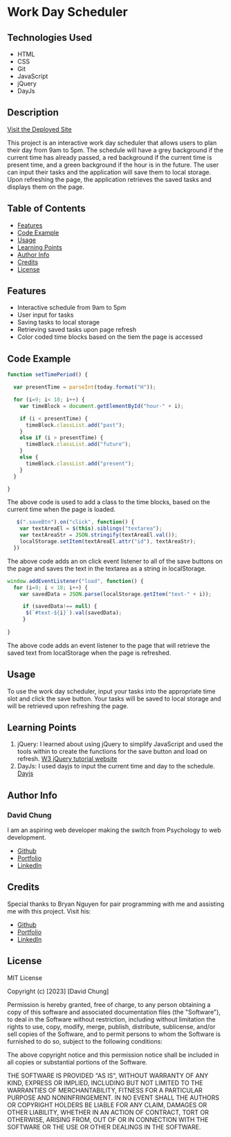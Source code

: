 # Work Day Scheduler

## Technologies Used
- HTML
- CSS
- Git
- JavaScript
- jQuery
- DayJs

## Description

[Visit the Deployed Site](https://dchung13.github.io/work-day-scheduler/)

This project is an interactive work day scheduler that allows users to plan their day from 9am to 5pm. The schedule will have a grey background if the current time has already passed, a red background if the current time is present time, and a green background if the hour is in the future. The user can input their tasks and the application will save them to local storage. Upon refreshing the page, the application retrieves the saved tasks and displays them on the page.

## Table of Contents 

* [Features](#features)
* [Code Example](#code-example)
* [Usage](#usage)
* [Learning Points](#learning-points)
* [Author Info](#author-info)
* [Credits](#credits)
* [License](#license)

## Features
- Interactive schedule from 9am to 5pm
- User input for tasks
- Saving tasks to local storage
- Retrieving saved tasks upon page refresh
- Color coded time blocks based on the tiem the page is accessed

## Code Example


```js
function setTimePeriod() {

  var presentTime = parseInt(today.format("H"));

  for (i=9; i< 18; i++) {
    var timeBlock = document.getElementById("hour-" + i);

    if (i < presentTime) {
      timeBlock.classList.add("past");
    }
    else if (i > presentTime) {
      timeBlock.classList.add("future");
    }
    else {
      timeBlock.classList.add("present");
    }
  }

}
```
The above code is used to add a class to the time blocks, based on the current time when the page is loaded.


```js
   $(".saveBtn").on("click", function() {
    var textAreaEl = $(this).siblings("textarea");
    var textAreaStr = JSON.stringify(textAreaEl.val());
    localStorage.setItem(textAreaEl.attr("id"), textAreaStr);
  })

```
The above code adds an on click event listener to all of the save buttons on the page and saves the text in the textarea as a string in localStorage.



```js
window.addEventListener("load", function() {
  for (i=9; i < 18; i++) {
    var savedData = JSON.parse(localStorage.getItem("text-" + i));

     if (savedData!== null) {
      $(`#text-${i}`).val(savedData);
     }
   
} 
```
The above code adds an event listener to the page that will retrieve the saved text from localStorage when the page is refreshed.


## Usage
To use the work day scheduler, input your tasks into the appropriate time slot and click the save button. Your tasks will be saved to local storage and will be retrieved upon refreshing the page.

## Learning Points 

1. jQuery: I learned about using jQuery to simplify JavaScript and used the tools within to create the functions for the save button and load on refresh. [W3 jQuery tutorial website](https://www.w3schools.com/jquery/)
2. DayJs: I used dayjs to input the current time and day to the schedule. [Dayjs](https://day.js.org/)

## Author Info

### David Chung
I am an aspiring web developer making the switch from Psychology to web development.

* [Github](https://github.com/dchung13/)
* [Portfolio](https://dchung13.github.io/David-Chung-Portfolio/) 
* [LinkedIn](https://www.linkedin.com/in/david-chung-77141526b/)


## Credits

Special thanks to Bryan Nguyen for pair programming with me and assisting me with this project.
Visit his: 
* [Github](https://github.com/bryannguyen9/)
* [Portfolio](https://bryannguyen9.github.io/Bryan-Nguyen-Portfolio/)
* [LinkedIn](https://linkedin.com/in/bryannguyen9)


## License

MIT License

Copyright (c) [2023] [David Chung]

Permission is hereby granted, free of charge, to any person obtaining a copy
of this software and associated documentation files (the "Software"), to deal
in the Software without restriction, including without limitation the rights
to use, copy, modify, merge, publish, distribute, sublicense, and/or sell
copies of the Software, and to permit persons to whom the Software is
furnished to do so, subject to the following conditions:

The above copyright notice and this permission notice shall be included in all
copies or substantial portions of the Software.

THE SOFTWARE IS PROVIDED "AS IS", WITHOUT WARRANTY OF ANY KIND, EXPRESS OR
IMPLIED, INCLUDING BUT NOT LIMITED TO THE WARRANTIES OF MERCHANTABILITY,
FITNESS FOR A PARTICULAR PURPOSE AND NONINFRINGEMENT. IN NO EVENT SHALL THE
AUTHORS OR COPYRIGHT HOLDERS BE LIABLE FOR ANY CLAIM, DAMAGES OR OTHER
LIABILITY, WHETHER IN AN ACTION OF CONTRACT, TORT OR OTHERWISE, ARISING FROM,
OUT OF OR IN CONNECTION WITH THE SOFTWARE OR THE USE OR OTHER DEALINGS IN THE
SOFTWARE.


